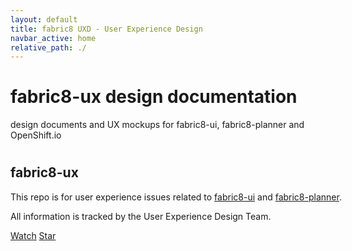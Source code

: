 ```yaml
---
layout: default
title: fabric8 UXD - User Experience Design
navbar_active: home
relative_path: ./
---
```

<div class="container-fluid">
  <div class="row">
    <h1 class="display-4">
      fabric8-ux design documentation
    </h1>
  </div>
  <div class="row">
    <p class="lead">
      design documents and UX mockups for fabric8-ui, fabric8-planner and OpenShift.io
    </p>
  </div>
</div>

<div class="container-fluid">
  <div class="row">
    <div class="card-alignment">
      <div class="card" style="width: 46rem;">
        <div class="card-body">
          <h1 class="card-title">
            <span class="fab fa-github"></span>
          </h1>
          <h2 class="card-subtitle mb-2 text-muted">
            fabric8-ux
          </h2>
          <p class="card-text">
            This repo is for user experience issues related to <a href="https://github.com/fabric8-ui/fabric8-ui" target="_blank">fabric8-ui</a> and <a href="https://github.com/fabric8-ui/fabric8-planner" target="_blank">fabric8-planner</a>.
          </p>
          <p class="card-text">
            All information is tracked by the User Experience Design Team.
          </p>
          <a class="github-button" href="https://github.com/fabric8-ui/fabric8-ux/subscription" data-icon="octicon-eye" data-size="large" data-show-count="true" aria-label="Watch fabric8-ui/fabric8-ux on GitHub">Watch</a>
          <a class="github-button" href="https://github.com/fabric8-ui/fabric8-ux" data-icon="octicon-star" data-size="large" data-show-count="true" aria-label="Star fabric8-ui/fabric8-ux on GitHub">Star</a>
        </div>
      </div>
    </div>
  </div>
</div>
